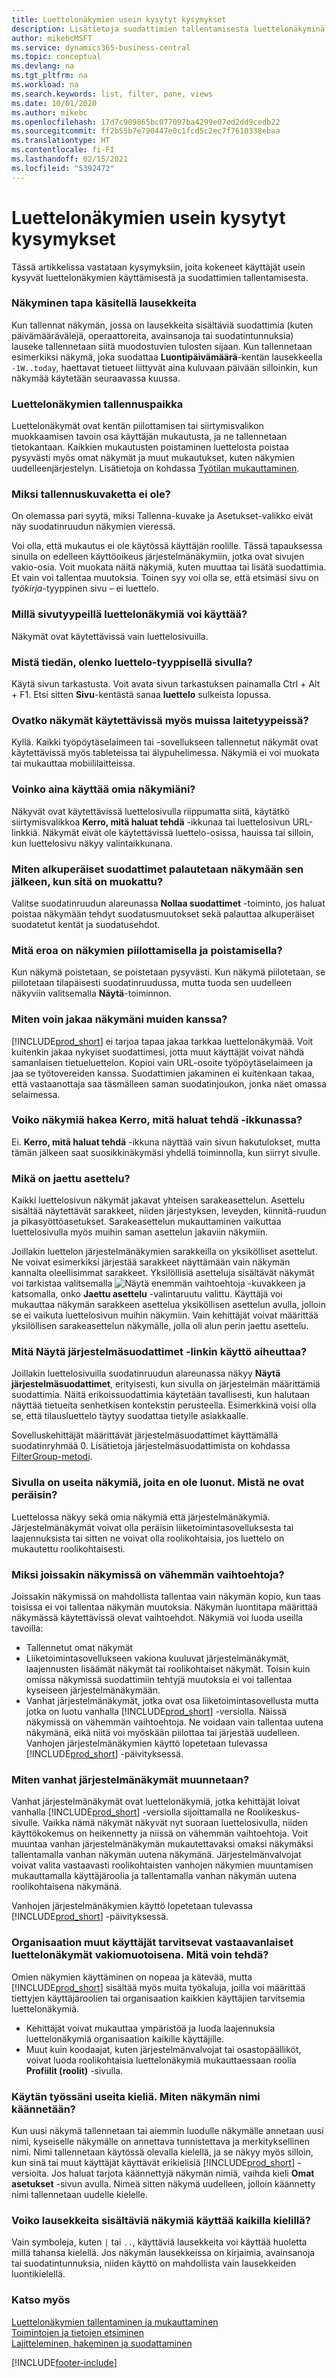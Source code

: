 ```yaml
---
title: Luettelonäkymien usein kysytyt kysymykset
description: Lisätietoja suodattimien tallentamisesta luettelonäkyminä.
author: mikebcMSFT
ms.service: dynamics365-business-central
ms.topic: conceptual
ms.devlang: na
ms.tgt_pltfrm: na
ms.workload: na
ms.search.keywords: list, filter, pane, views
ms.date: 10/01/2020
ms.author: mikebc
ms.openlocfilehash: 17d7c909865bc077097ba4299e07ed2dd9cedb22
ms.sourcegitcommit: ff2b55b7e790447e0c1fcd5c2ec7f7610338ebaa
ms.translationtype: HT
ms.contentlocale: fi-FI
ms.lasthandoff: 02/15/2021
ms.locfileid: "5392472"
---
```

# <a name="list-views-faq"></a>Luettelonäkymien usein kysytyt kysymykset
Tässä artikkelissa vastataan kysymyksiin, joita kokeneet käyttäjät usein kysyvät luettelonäkymien käyttämisestä ja suodattimien tallentamisesta.  

### <a name="how-do-views-handle-expressions"></a>Näkyminen tapa käsitellä lausekkeita

Kun tallennat näkymän, jossa on lausekkeita sisältäviä suodattimia (kuten päivämäärävälejä, operaattoreita, avainsanoja tai suodatintunnuksia) lauseke tallennetaan siitä muodostuvien tulosten sijaan. Kun tallennetaan esimerkiksi näkymä, joka suodattaa **Luontipäivämäärä**-kentän lausekkeella `-1W..today`, haettavat tietueet liittyvät aina kuluvaan päivään silloinkin, kun näkymää käytetään seuraavassa kuussa.

### <a name="where-are-list-views-saved"></a>Luettelonäkymien tallennuspaikka

Luettelonäkymät ovat kentän piilottamisen tai siirtymisvalikon muokkaamisen tavoin osa käyttäjän mukautusta, ja ne tallennetaan tietokantaan. Kaikkien mukautusten poistaminen luettelosta poistaa pysyvästi myös omat näkymät ja muut mukautukset, kuten näkymien uudelleenjärjestelyn. Lisätietoja on kohdassa [Työtilan mukauttaminen](ui-personalization-user.md).

### <a name="why-dont-i-have-a-save-icon"></a><a name="save"></a>Miksi tallennuskuvaketta ei ole?

On olemassa pari syytä, miksi Tallenna-kuvake ja Asetukset-valikko eivät näy suodatinruudun näkymien vieressä.

Voi olla, että mukautus ei ole käytössä käyttäjän roolille. Tässä tapauksessa sinulla on edelleen käyttöoikeus järjestelmänäkymiin, jotka ovat sivujen vakio-osia. Voit muokata näitä näkymiä, kuten muuttaa tai lisätä suodattimia. Et vain voi tallentaa muutoksia. Toinen syy voi olla se, että etsimäsi sivu on *työkirja*-tyyppinen sivu – ei luettelo.

### <a name="on-which-page-types-can-i-use-list-views"></a>Millä sivutyypeillä luettelonäkymiä voi käyttää?

Näkymät ovat käytettävissä vain luettelosivuilla.

### <a name="how-do-i-know-whether-im-on-list-type-page"></a>Mistä tiedän, olenko luettelo-tyyppisellä sivulla?

Käytä sivun tarkastusta. Voit avata sivun tarkastuksen painamalla Ctrl + Alt + F1. Etsi sitten **Sivu**-kentästä sanaa **luettelo** sulkeista lopussa.

### <a name="are-views-also-available-on-other-form-factors"></a>Ovatko näkymät käytettävissä myös muissa laitetyypeissä?

Kyllä. Kaikki työpöytäselaimeen tai -sovellukseen tallennetut näkymät ovat käytettävissä myös tableteissa tai älypuhelimessa. Näkymiä ei voi muokata tai mukauttaa mobiililaitteissa.

### <a name="are-my-personal-views-always-accessible"></a>Voinko aina käyttää omia näkymiäni?

Näkyvät ovat käytettävissä luettelosivulla riippumatta siitä, käytätkö siirtymisvalikkoa **Kerro, mitä haluat tehdä** -ikkunaa tai luettelosivun URL-linkkiä. Näkymät eivät ole käytettävissä luettelo-osissa, hauissa tai silloin, kun luettelosivu näkyy valintaikkunana.

### <a name="how-do-i-return-a-view-to-its-original-filters-after-modifying-them"></a>Miten alkuperäiset suodattimet palautetaan näkymään sen jälkeen, kun sitä on muokattu?

Valitse suodatinruudun alareunassa **Nollaa suodattimet** -toiminto, jos haluat poistaa näkymään tehdyt suodatusmuutokset sekä palauttaa alkuperäiset suodatetut kentät ja suodatusehdot.

### <a name="what-is-the-difference-between-hiding-and-removing-views"></a>Mitä eroa on näkymien piilottamisella ja poistamisella?

Kun näkymä poistetaan, se poistetaan pysyvästi. Kun näkymä piilotetaan, se piilotetaan tilapäisesti suodatinruudussa, mutta tuoda sen uudelleen näkyviin valitsemalla **Näytä**-toiminnon.

### <a name="how-can-i-share-my-views-with-others"></a>Miten voin jakaa näkymäni muiden kanssa?

[!INCLUDE[prod_short](includes/prod_short.md)] ei tarjoa tapaa jakaa tarkkaa luettelonäkymää. Voit kuitenkin jakaa nykyiset suodattimesi, jotta muut käyttäjät voivat nähdä samanlaisen tietueluettelon. Kopioi vain URL-osoite työpöytäselaimeen ja jaa se työtovereiden kanssa. Suodattimien jakaminen ei kuitenkaan takaa, että vastaanottaja saa täsmälleen saman suodatinjoukon, jonka näet omassa selaimessa.

### <a name="can-i-search-for-views-in-the-tell-me-window"></a>Voiko näkymiä hakea Kerro, mitä haluat tehdä -ikkunassa?

Ei. **Kerro, mitä haluat tehdä** -ikkuna näyttää vain sivun hakutulokset, mutta tämän jälkeen saat suosikkinäkymäsi yhdellä toiminnolla, kun siirryt sivulle.

### <a name="what-is-shared-layout"></a>Mikä on jaettu asettelu?

Kaikki luettelosivun näkymät jakavat yhteisen sarakeasettelun. Asettelu sisältää näytettävät sarakkeet, niiden järjestyksen, leveyden, kiinnitä-ruudun ja pikasyöttöasetukset. Sarakeasettelun mukauttaminen vaikuttaa luettelosivulla myös muihin saman asettelun jakaviin näkymiin.

Joillakin luettelon järjestelmänäkymien sarakkeilla on yksikölliset asettelut. Ne voivat esimerkiksi järjestää sarakkeet näyttämään vain näkymän kannalta oleellisimmat sarakkeet. Yksilöllisiä asetteluja sisältävät näkymät voi tarkistaa valitsemalla ![Näytä enemmän vaihtoehtoja](media/show-more-options-icon.png "Näytä enemmän vaihtoehtoja") -kuvakkeen ja katsomalla, onko **Jaettu asettelu** -valintaruutu valittu. Käyttäjä voi mukauttaa näkymän sarakkeen asettelua yksiköllisen asettelun avulla, jolloin se ei vaikuta luettelosivun muihin näkymiin. Vain kehittäjät voivat määrittää yksilöllisen sarakeasettelun näkymälle, jolla oli alun perin jaettu asettelu.

### <a name="what-does-the-show-system-filters-link-do"></a>Mitä Näytä järjestelmäsuodattimet -linkin käyttö aiheuttaa?

Joillakin luettelosivuilla suodatinruudun alareunassa näkyy **Näytä järjestelmäsuodattimet**, erityisesti, kun sivulla on järjestelmän määrittämiä suodattimia. Näitä erikoissuodattimia käytetään tavallisesti, kun halutaan näyttää tietueita senhetkisen kontekstin perusteella. Esimerkkinä voisi olla se, että tilausluettelo täytyy suodattaa tietylle asiakkaalle.

Sovelluskehittäjät määrittävät järjestelmäsuodattimet käyttämällä suodatinryhmää 0. Lisätietoja järjestelmäsuodattimista on kohdassa [FilterGroup-metodi](/dynamics365/business-central/dev-itpro/developer/methods-auto/record/record-filtergroup-method).

### <a name="i-see-multiple-views-on-my-page-but-i-didnt-create-them-where-did-they-come-from"></a>Sivulla on useita näkymiä, joita en ole luonut. Mistä ne ovat peräisin?

Luettelossa näkyy sekä omia näkymiä että järjestelmänäkymiä. Järjestelmänäkymät voivat olla peräisin liiketoimintasovelluksesta tai laajennuksista tai sitten ne voivat olla roolikohtaisia, jos luettelo on mukautettu roolikohtaisesti.

### <a name="why-do-some-views-provide-fewer-options"></a>Miksi joissakin näkymissä on vähemmän vaihtoehtoja?

Joissakin näkymissä on mahdollista tallentaa vain näkymän kopio, kun taas toisissa ei voi tallentaa näkymän muutoksia. Näkymän luontitapa määrittää näkymässä käytettävissä olevat vaihtoehdot. Näkymiä voi luoda useilla tavoilla:

- Tallennetut omat näkymät
- Liiketoimintasovellukseen vakiona kuuluvat järjestelmänäkymät, laajennusten lisäämät näkymät tai roolikohtaiset näkymät. Toisin kuin omissa näkymissä suodattimiin tehtyjä muutoksia ei voi tallentaa kyseiseen järjestelmänäkymään.
- Vanhat järjestelmänäkymät, jotka ovat osa liiketoimintasovellusta mutta jotka on luotu vanhalla [!INCLUDE[prod_short](includes/prod_short.md)] -versiolla. Näissä näkymissä on vähemmän vaihtoehtoja. Ne voidaan vain tallentaa uutena näkymänä, eikä niitä voi myöskään piilottaa tai järjestää uudelleen. Vanhojen järjestelmänäkymien käyttö lopetetaan tulevassa [!INCLUDE[prod_short](includes/prod_short.md)] -päivityksessä.

### <a name="how-do-i-convert-legacy-system-views"></a>Miten vanhat järjestelmänäkymät muunnetaan?

Vanhat järjestelmänäkymät ovat luettelonäkymiä, jotka kehittäjät loivat vanhalla [!INCLUDE[prod_short](includes/prod_short.md)] -versiolla sijoittamalla ne Roolikeskus-sivulle. Vaikka nämä näkymät näkyvät nyt suoraan luettelosivulla, niiden käyttökokemus on heikennetty ja niissä on vähemmän vaihtoehtoja. Voit muuntaa vanhan järjestelmänäkymän mukautettavaksi omaksi näkymäksi tallentamalla vanhan näkymän uutena näkymänä. Järjestelmänvalvojat voivat valita vastaavasti roolikohtaisten vanhojen näkymien muuntamisen mukauttamalla käyttäjäroolia ja tallentamalla vanhan näkymän uutena roolikohtaisena näkymänä.

Vanhojen järjestelmänäkymien käyttö lopetetaan tulevassa [!INCLUDE[prod_short](includes/prod_short.md)] -päivityksessä.

### <a name="others-in-my-organization-need-similar-list-views-as-standard-what-can-i-do"></a>Organisaation muut käyttäjät tarvitsevat vastaavanlaiset luettelonäkymät vakiomuotoisena. Mitä voin tehdä?

Omien näkymien käyttäminen on nopeaa ja kätevää, mutta [!INCLUDE[prod_short](includes/prod_short.md)] sisältää myös muita työkaluja, joilla voi määrittää tiettyjen käyttäjäroolien tai organisaation kaikkien käyttäjien tarvitsemia luettelonäkymiä.
 - Kehittäjät voivat mukauttaa ympäristöä ja luoda laajennuksia luettelonäkymiä organisaation kaikille käyttäjille.
 - Muut kuin koodaajat, kuten järjestelmänvalvojat tai osastopäälliköt, voivat luoda roolikohtaisia luettelonäkymiä mukauttaessaan roolia **Profiilit (roolit)** -sivulla.

### <a name="i-work-with-multiple-languages-how-do-i-translate-the-name-of-the-view"></a>Käytän työssäni useita kieliä. Miten näkymän nimi käännetään?

Kun uusi näkymä tallennetaan tai aiemmin luodulle näkymälle annetaan uusi nimi, kyseiselle näkymälle on annettava tunnistettava ja merkityksellinen nimi. Nimi tallennetaan käytössä olevalla kielellä, ja se näkyy myös silloin, kun sinä tai muut käyttäjät käyttävät erikielisiä [!INCLUDE[prod_short](includes/prod_short.md)] -versioita. Jos haluat tarjota käännettyjä näkymän nimiä, vaihda kieli **Omat asetukset** -sivun avulla. Nimeä sitten näkymä uudelleen, jolloin käännetty nimi tallennetaan uudelle kielelle.

### <a name="do-views-with-expressions-work-in-all-languages"></a>Voiko lausekkeita sisältäviä näkymiä käyttää kaikilla kielillä?

Vain symboleja, kuten `|` tai `..`, käyttäviä lausekkeita voi käyttää huoletta millä tahansa kielellä. Jos näkymän lausekkeissa on kirjaimia, avainsanoja tai suodatintunnuksia, niiden käyttö on mahdollista vain lausekkeiden luontikielellä.

### <a name="see-also"></a>Katso myös

[Luettelonäkymien tallentaminen ja mukauttaminen](ui-views.md)  
[Toimintojen ja tietojen etsiminen](ui-search.md)  
[Lajitteleminen, hakeminen ja suodattaminen](ui-enter-criteria-filters.md)  


[!INCLUDE[footer-include](includes/footer-banner.md)]